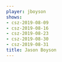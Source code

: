```yaml
---
player: jboyson
shows:
- csz-2019-08-09
- csz-2019-08-16
- csz-2019-08-23
- csz-2019-08-30
- csz-2019-08-31
title: Jason Boyson
---
```

